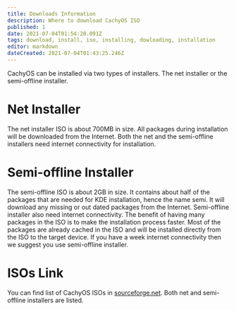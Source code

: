 ```yaml
---
title: Downloads Information
description: Where to download CachyOS ISO
published: 1
date: 2021-07-04T01:54:20.091Z
tags: download, install, iso, installing, dowloading, installation
editor: markdown
dateCreated: 2021-07-04T01:43:25.246Z
---
```


CachyOS can be installed via two types of installers. The net installer or the semi-offline installer.

# Net Installer
The net installer ISO is about 700MB in size. All packages during installation will be downloaded from the Internet. Both the net and the semi-offline installers need internet connectivity for installation.

# Semi-offline Installer
The semi-offline ISO is about 2GB in size. It contains about half of the packages that are needed for KDE installation, hence the name semi. It will download any missing or out dated packages from the Internet. Semi-offline installer also need internet connectivity. The benefit of having many packages in the ISO is to make the installation process faster. Most of the packages are already cached in the ISO and will be installed directly from the ISO to the target device. If you have a week internet connectivity then we suggest you use semi-offline installer.

# ISOs Link
You can find list of CachyOS ISOs in [sourceforge.net](https://sourceforge.net/projects/cachyos-arch/files/). Both net and semi-offline installers are listed.
